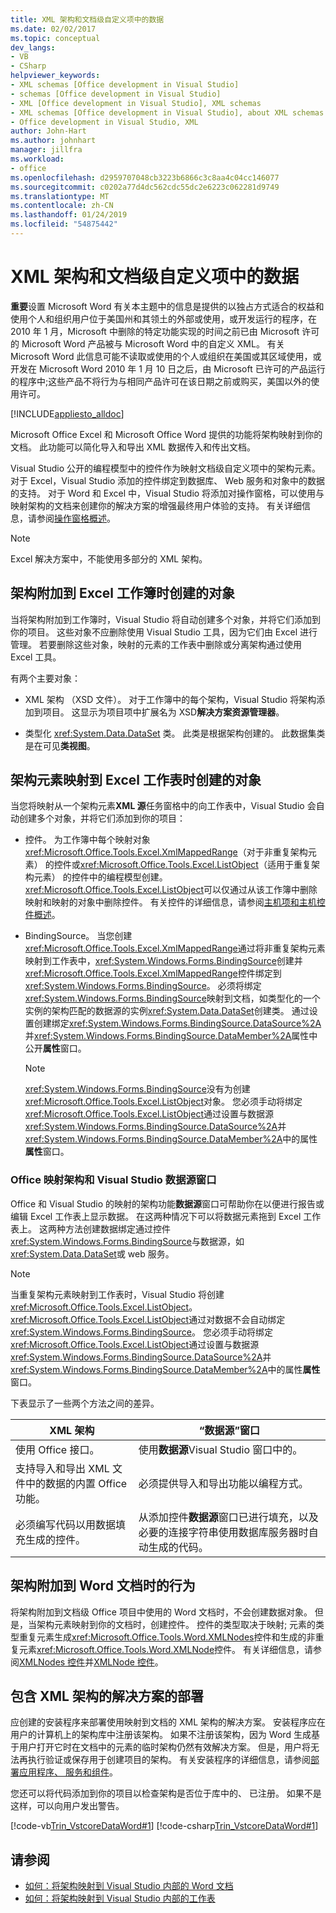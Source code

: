 ```yaml
---
title: XML 架构和文档级自定义项中的数据
ms.date: 02/02/2017
ms.topic: conceptual
dev_langs:
- VB
- CSharp
helpviewer_keywords:
- XML schemas [Office development in Visual Studio]
- schemas [Office development in Visual Studio]
- XML [Office development in Visual Studio], XML schemas
- XML schemas [Office development in Visual Studio], about XML schemas and data
- Office development in Visual Studio, XML
author: John-Hart
ms.author: johnhart
manager: jillfra
ms.workload:
- office
ms.openlocfilehash: d2959707048cb3223b6866c3c8aa4c04cc146077
ms.sourcegitcommit: c0202a77d4dc562cdc55dc2e6223c062281d9749
ms.translationtype: MT
ms.contentlocale: zh-CN
ms.lasthandoff: 01/24/2019
ms.locfileid: "54875442"
---
```

# <a name="xml-schemas-and-data-in-document-level-customizations"></a>XML 架构和文档级自定义项中的数据
  **重要**设置 Microsoft Word 有关本主题中的信息是提供的以独占方式适合的权益和使用个人和组织用户位于美国州和其领土的外部或使用，或开发运行的程序，在 2010 年 1 月，Microsoft 中删除的特定功能实现的时间之前已由 Microsoft 许可的 Microsoft Word 产品被与 Microsoft Word 中的自定义 XML。 有关 Microsoft Word 此信息可能不读取或使用的个人或组织在美国或其区域使用，或开发在 Microsoft Word 2010 年 1 月 10 日之后，由 Microsoft 已许可的产品运行的程序中;这些产品不将行为与相同产品许可在该日期之前或购买，美国以外的使用许可。

 [!INCLUDE[appliesto_alldoc](../vsto/includes/appliesto-alldoc-md.md)]

 Microsoft Office Excel 和 Microsoft Office Word 提供的功能将架构映射到你的文档。 此功能可以简化导入和导出 XML 数据传入和传出文档。

 Visual Studio 公开的编程模型中的控件作为映射文档级自定义项中的架构元素。 对于 Excel，Visual Studio 添加的控件绑定到数据库、 Web 服务和对象中的数据的支持。 对于 Word 和 Excel 中，Visual Studio 将添加对操作窗格，可以使用与映射架构的文档来创建你的解决方案的增强最终用户体验的支持。 有关详细信息，请参阅[操作窗格概述](../vsto/actions-pane-overview.md)。

> [!NOTE]
>  Excel 解决方案中，不能使用多部分的 XML 架构。

## <a name="objects-created-when-schemas-are-attached-to-excel-workbooks"></a>架构附加到 Excel 工作簿时创建的对象
 当将架构附加到工作簿时，Visual Studio 将自动创建多个对象，并将它们添加到你的项目。 这些对象不应删除使用 Visual Studio 工具，因为它们由 Excel 进行管理。 若要删除这些对象，映射的元素的工作表中删除或分离架构通过使用 Excel 工具。

 有两个主要对象：

-   XML 架构 （XSD 文件）。 对于工作簿中的每个架构，Visual Studio 将架构添加到项目。 这显示为项目项中扩展名为 XSD**解决方案资源管理器**。

-   类型化 <xref:System.Data.DataSet> 类。 此类是根据架构创建的。 此数据集类是在可见**类视图**。

## <a name="objects-created-when-schema-elements-are-mapped-to-excel-worksheets"></a>架构元素映射到 Excel 工作表时创建的对象
 当您将映射从一个架构元素**XML 源**任务窗格中的向工作表中，Visual Studio 会自动创建多个对象，并将它们添加到你的项目：

-   控件。 为工作簿中每个映射对象<xref:Microsoft.Office.Tools.Excel.XmlMappedRange>（对于非重复架构元素） 的控件或<xref:Microsoft.Office.Tools.Excel.ListObject>（适用于重复架构元素） 的控件中的编程模型创建。 <xref:Microsoft.Office.Tools.Excel.ListObject>可以仅通过从该工作簿中删除映射和映射的对象中删除控件。 有关控件的详细信息，请参阅[主机项和主机控件概述](../vsto/host-items-and-host-controls-overview.md)。

-   BindingSource。 当您创建<xref:Microsoft.Office.Tools.Excel.XmlMappedRange>通过将非重复架构元素映射到工作表中，<xref:System.Windows.Forms.BindingSource>创建并<xref:Microsoft.Office.Tools.Excel.XmlMappedRange>控件绑定到<xref:System.Windows.Forms.BindingSource>。 必须将绑定<xref:System.Windows.Forms.BindingSource>映射到文档，如类型化的一个实例的架构匹配的数据源的实例<xref:System.Data.DataSet>创建类。 通过设置创建绑定<xref:System.Windows.Forms.BindingSource.DataSource%2A>并<xref:System.Windows.Forms.BindingSource.DataMember%2A>属性中公开**属性**窗口。

    > [!NOTE]
    >  <xref:System.Windows.Forms.BindingSource>没有为创建<xref:Microsoft.Office.Tools.Excel.ListObject>对象。 您必须手动将绑定<xref:Microsoft.Office.Tools.Excel.ListObject>通过设置与数据源<xref:System.Windows.Forms.BindingSource.DataSource%2A>并<xref:System.Windows.Forms.BindingSource.DataMember%2A>中的属性**属性**窗口。

### <a name="office-mapped-schemas-and-the-visual-studio-data-sources-window"></a>Office 映射架构和 Visual Studio 数据源窗口
 Office 和 Visual Studio 的映射的架构功能**数据源**窗口可帮助你在以便进行报告或编辑 Excel 工作表上显示数据。 在这两种情况下可以将数据元素拖到 Excel 工作表上。 这两种方法创建数据绑定通过控件<xref:System.Windows.Forms.BindingSource>与数据源，如<xref:System.Data.DataSet>或 web 服务。

> [!NOTE]
>  当重复架构元素映射到工作表时，Visual Studio 将创建<xref:Microsoft.Office.Tools.Excel.ListObject>。 <xref:Microsoft.Office.Tools.Excel.ListObject>通过对数据不会自动绑定<xref:System.Windows.Forms.BindingSource>。 您必须手动将绑定<xref:Microsoft.Office.Tools.Excel.ListObject>通过设置与数据源<xref:System.Windows.Forms.BindingSource.DataSource%2A>并<xref:System.Windows.Forms.BindingSource.DataMember%2A>中的属性**属性**窗口。

 下表显示了一些两个方法之间的差异。

|XML 架构|“数据源”窗口|
|----------------|-------------------------|
|使用 Office 接口。|使用**数据源**Visual Studio 窗口中的。|
|支持导入和导出 XML 文件中的数据的内置 Office 功能。|必须提供导入和导出功能以编程方式。|
|必须编写代码以用数据填充生成的控件。|从添加控件**数据源**窗口已进行填充，以及必要的连接字符串使用数据库服务器时自动生成的代码。|

## <a name="behavior-when-schemas-are-attached-to-word-documents"></a>架构附加到 Word 文档时的行为
 将架构附加到文档级 Office 项目中使用的 Word 文档时，不会创建数据对象。 但是，当架构元素映射到你的文档时，创建控件。 控件的类型取决于映射; 元素的类型重复元素生成<xref:Microsoft.Office.Tools.Word.XMLNodes>控件和生成的非重复元素<xref:Microsoft.Office.Tools.Word.XMLNode>控件。 有关详细信息，请参阅[XMLNodes 控件](../vsto/xmlnodes-control.md)并[XMLNode 控件](../vsto/xmlnode-control.md)。

## <a name="deployment-of-solutions-that-include-xml-schemas"></a>包含 XML 架构的解决方案的部署
 应创建的安装程序来部署使用映射到文档的 XML 架构的解决方案。 安装程序应在用户的计算机上的架构库中注册该架构。 如果不注册该架构，因为 Word 生成基于用户打开它时在文档中的元素的临时架构仍然有效解决方案。 但是，用户将无法再执行验证或保存用于创建项目的架构。 有关安装程序的详细信息，请参阅[部署应用程序、 服务和组件](../deployment/deploying-applications-services-and-components.md)。

 您还可以将代码添加到你的项目以检查架构是否位于库中的、 已注册。 如果不是这样，可以向用户发出警告。

 [!code-vb[Trin_VstcoreDataWord#1](../vsto/codesnippet/VisualBasic/Trin_VstcoreDataWordVB/ThisDocument.vb#1)]
 [!code-csharp[Trin_VstcoreDataWord#1](../vsto/codesnippet/CSharp/Trin_VstcoreDataWordCS/ThisDocument.cs#1)]

## <a name="see-also"></a>请参阅

- [如何：将架构映射到 Visual Studio 内部的 Word 文档](../vsto/how-to-map-schemas-to-word-documents-inside-visual-studio.md)
- [如何：将架构映射到 Visual Studio 内部的工作表](../vsto/how-to-map-schemas-to-worksheets-inside-visual-studio.md)
